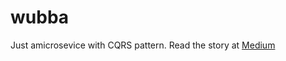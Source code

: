 # wubba
Just amicrosevice with CQRS pattern.
Read the story at [Medium](https://medium.com/@sdamoosavi/part3-deploy-a-cqrs-microservice-with-kubernetes-7780f6a26631)
